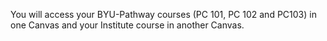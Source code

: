 

You will access your BYU\-Pathway courses (PC 101, PC 102 and PC103\) in one Canvas and your Institute course in another Canvas.



